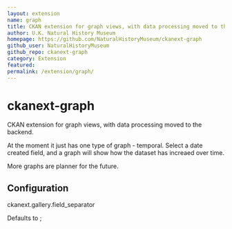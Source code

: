 ```yaml
---
layout: extension
name: graph
title: CKAN extension for graph views, with data processing moved to the backend
author: U.K. Natural History Museum
homepage: https://github.com/NaturalHistoryMuseum/ckanext-graph
github_user: NaturalHistoryMuseum
github_repo: ckanext-graph
category: Extension
featured: 
permalink: /extension/graph/
---
```



ckanext-graph
=============

CKAN extension for graph views, with data processing moved to the backend.

At the moment it just has one type of graph - temporal.  Select a date created field, and a graph will show how the dataset has increaed over time.

More graphs are planner for the future.

Configuration
-------------

ckanext.gallery.field_separator

Defaults to ;
